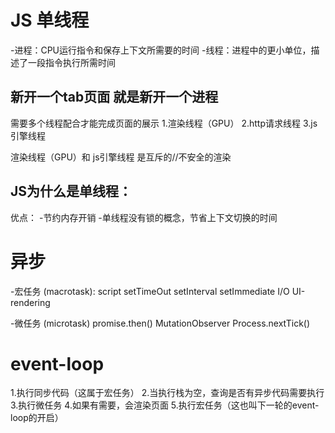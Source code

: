 # JS 单线程
-进程：CPU运行指令和保存上下文所需要的时间
-线程：进程中的更小单位，描述了一段指令执行所需时间

## 新开一个tab页面 就是新开一个进程
需要多个线程配合才能完成页面的展示
1.渲染线程（GPU）
2.http请求线程
3.js引擎线程

渲染线程（GPU）和 js引擎线程 是互斥的//不安全的渲染
 
## JS为什么是单线程：
 优点：
    -节约内存开销
    -单线程没有锁的概念，节省上下文切换的时间

# 异步
-宏任务 (macrotask):
script
setTimeOut
setInterval
setImmediate
I/O
UI-rendering

-微任务 (microtask)
promise.then()
MutationObserver
Process.nextTick()

# event-loop
1.执行同步代码（这属于宏任务）
2.当执行栈为空，查询是否有异步代码需要执行
3.执行微任务
4.如果有需要，会渲染页面
5.执行宏任务（这也叫下一轮的event-loop的开启）


